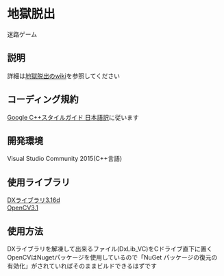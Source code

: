 地獄脱出
===
迷路ゲーム

## 説明
詳細は[地獄脱出のwiki][wiki]を参照してください

## コーディング規約
[Google C++スタイルガイド 日本語訳][google]に従います

## 開発環境
Visual Studio Community 2015(C++言語)

## 使用ライブラリ
[DXライブラリ3.16d][dxlib]  
[OpenCV3.1][opencv]

## 使用方法
DXライブラリを解凍して出来るファイル(DxLib_VC)をCドライブ直下に置く  
OpenCVはNugetパッケージを使用しているので「NuGet パッケージの復元の有効化」がされていればそのままビルドできるはずです

[google]: http://www.textdrop.net/google-styleguide-ja/cppguide.xml "Google C++スタイルガイド 日本語訳"
[wiki]: https://github.com/InnovaGameCreate/Jigokudassyutsu/wiki "地獄脱出のwiki"
[dxlib]: http://dxlib.o.oo7.jp/ "dxライブラリのホームページ"
[opencv]: http://opencv.jp/ "opencvのホームページ"
